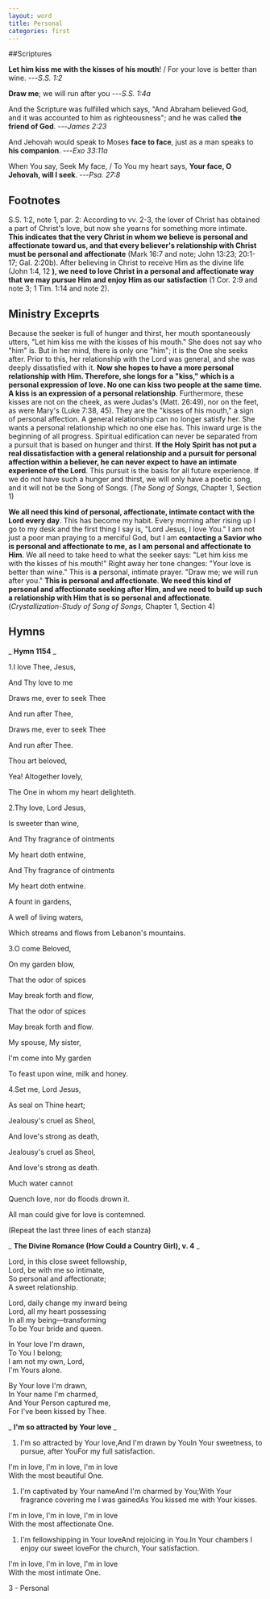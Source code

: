 ```yaml
---
layout: word
title: Personal
categories: first
---
```


##Scriptures

**Let him kiss me with the kisses of his mouth**! / For your love is better than wine.
---_S.S. 1:2_

**Draw me**; we will run after you
---_S.S. 1:4a_

And the Scripture was fulfilled which says, "And Abraham believed God, and it was accounted to him as righteousness"; and he was called **the friend of God**.
---_James 2:23_

And Jehovah would speak to Moses **face to face**, just as a man speaks to **his companion**.
---_Exo 33:11a_

When You say, Seek My face, / To You my heart says, **Your face, O Jehovah, will I seek**.
---_Psa. 27:8_

## Footnotes

S.S. 1:2, note 1, par. 2: According to vv. 2-3, the lover of Christ has obtained a part of Christ's love, but now she yearns for something more intimate. **This indicates that the very Christ in whom we believe is personal and affectionate toward us, and that every believer's relationship with Christ must be personal and affectionate** (Mark 16:7 and note; John 13:23; 20:1-17; Gal. 2:20b). After believing in Christ to receive Him as the divine life (John 1:4, 12 **), we need to love Christ in a personal and affectionate way that we may pursue Him and enjoy Him as our satisfaction** (1 Cor. 2:9 and note 3; 1 Tim. 1:14 and note 2).

## Ministry Exceprts

Because the seeker is full of hunger and thirst, her mouth spontaneously utters, "Let him kiss me with the kisses of his mouth." She does not say who "him" is. But in her mind, there is only one "him"; it is the One she seeks after. Prior to this, her relationship with the Lord was general, and she was deeply dissatisfied with it. **Now she hopes to have a more personal relationship with Him. Therefore, she longs for a "kiss," which is a personal expression of love. No one can kiss two people at the same time. A kiss is an expression of a personal relationship**. Furthermore, these kisses are not on the cheek, as were Judas's (Matt. 26:49), nor on the feet, as were Mary's (Luke 7:38, 45). They are the "kisses of his mouth," a sign of personal affection. A general relationship can no longer satisfy her. She wants a personal relationship which no one else has. This inward urge is the beginning of all progress. Spiritual edification can never be separated from a pursuit that is based on hunger and thirst. **If the Holy Spirit has not put a real dissatisfaction with a general relationship and a pursuit for personal affection within a believer, he can never expect to have an intimate experience of the Lord**. This pursuit is the basis for all future experience. If we do not have such a hunger and thirst, we will only have a poetic song, and it will not be the Song of Songs. (_The Song of Songs,_ Chapter 1, Section 1)

**We all need this kind of personal, affectionate, intimate contact with the Lord every day**. This has become my habit. Every morning after rising up I go to my desk and the first thing I say is, "Lord Jesus, I love You." I am not just a poor man praying to a merciful God, but I am **contacting a Savior who is personal and affectionate to me, as I am personal and affectionate to Him**. We all need to take heed to what the seeker says: "Let him kiss me with the kisses of his mouth!" Right away her tone changes: "Your love is better than wine." This is **a** personal, intimate prayer. "Draw me; we will run after you." **This is personal and affectionate**. **We need this kind of personal and affectionate seeking after Him, and we need to build up such a relationship with Him that is so personal and affectionate**. (_Crystallization-Study of Song of Songs,_ Chapter 1, Section 4)

## Hymns

_ **Hymn 1154** _

1.I love Thee, Jesus,

And Thy love to me

Draws me, ever to seek Thee

And run after Thee,

Draws me, ever to seek Thee

And run after Thee.

Thou art beloved,

Yea! Altogether lovely,

The One in whom my heart delighteth.

2.Thy love, Lord Jesus,

Is sweeter than wine,

And Thy fragrance of ointments

My heart doth entwine,

And Thy fragrance of ointments

My heart doth entwine.

A fount in gardens,

A well of living waters,

Which streams and flows from Lebanon's mountains.

3.O come Beloved,

On my garden blow,

That the odor of spices

May break forth and flow,

That the odor of spices

May break forth and flow.

My spouse, My sister,

I'm come into My garden

To feast upon wine, milk and honey.

4.Set me, Lord Jesus,

As seal on Thine heart;

Jealousy's cruel as Sheol,

And love's strong as death,

Jealousy's cruel as Sheol,

And love's strong as death.

Much water cannot

Quench love, nor do floods drown it.

All man could give for love is contemned.

(Repeat the last three lines of each stanza)

_ **The Divine Romance (How Could a Country Girl), v. 4** _

Lord, in this close sweet fellowship,  
Lord, be with me so intimate,  
So personal and affectionate;  
A sweet relationship.

Lord, daily change my inward being  
Lord, all my heart possessing  
In all my being—transforming  
To be Your bride and queen.

In Your love I'm drawn,  
To You I belong;  
I am not my own, Lord,  
I'm Yours alone.

By Your love I'm drawn,  
In Your name I'm charmed,  
And Your Person captured me,  
For I've been kissed by Thee.

_ **I'm so attracted by Your love** _

1. I'm so attracted by Your love,And I'm drawn by YouIn Your sweetness, to pursue, after YouFor my full satisfaction.

I'm in love, I'm in love, I'm in love  
With the most beautiful One.

1. I'm captivated by Your nameAnd I'm charmed by You;With Your fragrance covering me I was gainedAs You kissed me with Your kisses.

I'm in love, I'm in love, I'm in love  
With the most affectionate One.

1. I'm fellowshipping in Your loveAnd rejoicing in You.In Your chambers I enjoy our sweet loveFor the church, Your satisfaction.

I'm in love, I'm in love, I'm in love  
With the most intimate One.

3 - Personal
